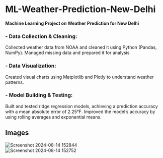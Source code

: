 # ML-Weather-Prediction-New-Delhi 
**Machine Learning Project on Weather Prediction for New Delhi**  
### - Data Collection & Cleaning:
 Collected weather data from NOAA and cleaned it using Python (Pandas, NumPy). Managed missing data and prepared it for analysis.
### - Data Visualization: 
Created visual charts using Matplotlib and Plotly to understand weather patterns.
### - Model Building & Testing:  
Built and tested ridge regression models, achieving a prediction accuracy with a mean absolute error of 2.25°F. Improved the model’s accuracy by using rolling averages and exponential means.
## Images 
![Screenshot 2024-08-14 152844](https://github.com/user-attachments/assets/a9fbc5cf-00ae-44ba-a3a6-beacc5bf2ac4)  
![Screenshot 2024-08-14 152752](https://github.com/user-attachments/assets/e9907609-f9d5-43cc-bb46-9c24710c3218)  


